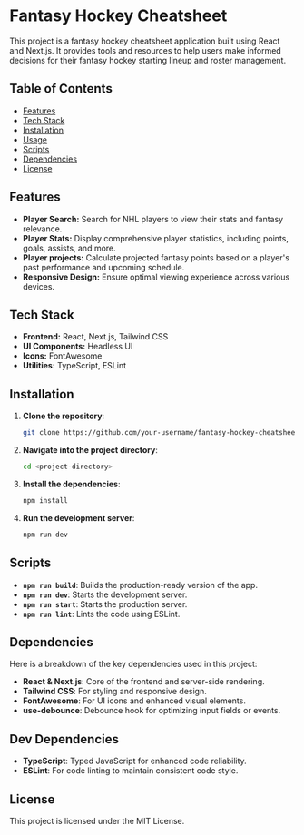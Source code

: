 # Fantasy Hockey Cheatsheet

This project is a fantasy hockey cheatsheet application built using React and Next.js. It provides tools and resources to help users make informed decisions for their fantasy hockey starting lineup and roster management.

## Table of Contents

- [Features](#features)
- [Tech Stack](#tech-stack)
- [Installation](#installation)
- [Usage](#usage)
- [Scripts](#scripts)
- [Dependencies](#dependencies)
- [License](#license)

## Features

- **Player Search:** Search for NHL players to view their stats and fantasy relevance.
- **Player Stats:** Display comprehensive player statistics, including points, goals, assists, and more.
- **Player projects:** Calculate projected fantasy points based on a player's past performance and upcoming schedule.
- **Responsive Design:** Ensure optimal viewing experience across various devices.

## Tech Stack

- **Frontend:** React, Next.js, Tailwind CSS
- **UI Components:** Headless UI
- **Icons:** FontAwesome
- **Utilities:** TypeScript, ESLint

## Installation

1. **Clone the repository**:
   ```bash
   git clone https://github.com/your-username/fantasy-hockey-cheatsheet.git
   ```
2. **Navigate into the project directory**:
   ```bash
   cd <project-directory>
   ```
3. **Install the dependencies**:

   ```bash
   npm install
   ```

4. **Run the development server**:

   ```bash
   npm run dev
   ```

## Scripts

- **`npm run build`**: Builds the production-ready version of the app.
- **`npm run dev`**: Starts the development server.
- **`npm run start`**: Starts the production server.
- **`npm run lint`**: Lints the code using ESLint.

## Dependencies

Here is a breakdown of the key dependencies used in this project:

- **React & Next.js**: Core of the frontend and server-side rendering.
- **Tailwind CSS**: For styling and responsive design.
- **FontAwesome**: For UI icons and enhanced visual elements.
- **use-debounce**: Debounce hook for optimizing input fields or events.

## Dev Dependencies

- **TypeScript**: Typed JavaScript for enhanced code reliability.
- **ESLint**: For code linting to maintain consistent code style.

## License

This project is licensed under the MIT License.
